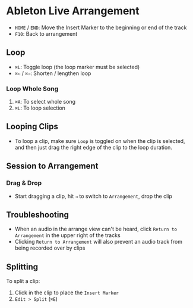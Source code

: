 # Ableton Live Arrangement

- `HOME` / `END`: Move the Insert Marker to the beginning or end of the track
- `F10`: Back to arrangement

## Loop

- `⌘L`: Toggle loop (the loop marker must be selected)
- `⌘←` / `⌘→`: Shorten / lengthen loop

### Loop Whole Song

1. `⌘A`: To select whole song
2. `⌘L`: To loop selection

## Looping Clips

- To loop a clip, make sure `Loop` is toggled on when the clip is selected, and then just drag the right edge of the clip to the loop duration.

## Session to Arrangement

### Drag & Drop

- Start dragging a clip, hit `⇥` to switch to `Arrangement`, drop the clip

## Troubleshooting

- When an audio in the arrange view can't be heard, click `Return to Arrangement` in the upper right of the tracks
- Clicking `Return to Arrangement` will also prevent an audio track from being recorded over by clips

## Splitting

To split a clip:

1. Click in the clip to place the `Insert Marker`
2. `Edit > Split` (`⌘E`)
